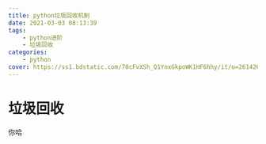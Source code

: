```yaml
---
title: python垃圾回收机制
date: 2021-03-03 08:13:39
tags:
    - python进阶
    - 垃圾回收
categories:
    - python
cover: https://ss1.bdstatic.com/70cFvXSh_Q1YnxGkpoWK1HF6hhy/it/u=2614262165,254938820&fm=26&gp=0.jpg
---
```


# 垃圾回收
你哈